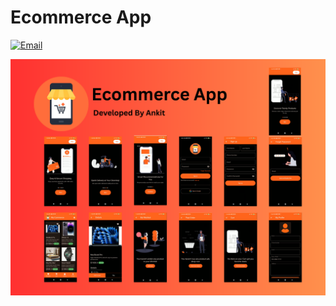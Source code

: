 # Ecommerce App

[![Email](https://img.shields.io/badge/Download%20APK-FF5722?style=for-the-badge&logoColor=white)](https://github.com/iamankitm05/ecommerce_app_flutter/releases/download/untagged-a692c24d3550bfbd6c08/app-release.apk) 



![alt text](examples/demo.png)
